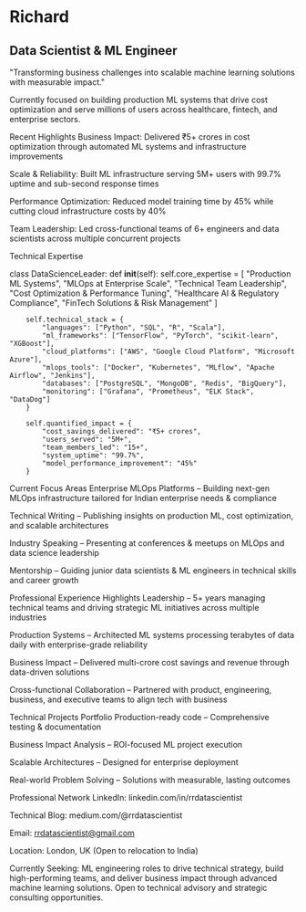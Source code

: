 # Richard
## Data Scientist & ML Engineer
"Transforming business challenges into scalable machine learning solutions with measurable impact."

Currently focused on building production ML systems that drive cost optimization and serve millions of users across healthcare, fintech, and enterprise sectors.

Recent Highlights
Business Impact: Delivered ₹5+ crores in cost optimization through automated ML systems and infrastructure improvements

Scale & Reliability: Built ML infrastructure serving 5M+ users with 99.7% uptime and sub-second response times

Performance Optimization: Reduced model training time by 45% while cutting cloud infrastructure costs by 40%

Team Leadership: Led cross-functional teams of 6+ engineers and data scientists across multiple concurrent projects

Technical Expertise

class DataScienceLeader:
    def __init__(self):
        self.core_expertise = [
            "Production ML Systems",
            "MLOps at Enterprise Scale", 
            "Technical Team Leadership",
            "Cost Optimization & Performance Tuning",
            "Healthcare AI & Regulatory Compliance",
            "FinTech Solutions & Risk Management"
        ]
        
        self.technical_stack = {
            "languages": ["Python", "SQL", "R", "Scala"],
            "ml_frameworks": ["TensorFlow", "PyTorch", "scikit-learn", "XGBoost"],
            "cloud_platforms": ["AWS", "Google Cloud Platform", "Microsoft Azure"],
            "mlops_tools": ["Docker", "Kubernetes", "MLflow", "Apache Airflow", "Jenkins"],
            "databases": ["PostgreSQL", "MongoDB", "Redis", "BigQuery"],
            "monitoring": ["Grafana", "Prometheus", "ELK Stack", "DataDog"]
        }
        
        self.quantified_impact = {
            "cost_savings_delivered": "₹5+ crores",
            "users_served": "5M+",
            "team_members_led": "15+",
            "system_uptime": "99.7%",
            "model_performance_improvement": "45%"
        }
        
Current Focus Areas
Enterprise MLOps Platforms – Building next-gen MLOps infrastructure tailored for Indian enterprise needs & compliance

Technical Writing – Publishing insights on production ML, cost optimization, and scalable architectures

Industry Speaking – Presenting at conferences & meetups on MLOps and data science leadership

Mentorship – Guiding junior data scientists & ML engineers in technical skills and career growth

Professional Experience Highlights
Leadership – 5+ years managing technical teams and driving strategic ML initiatives across multiple industries

Production Systems – Architected ML systems processing terabytes of data daily with enterprise-grade reliability

Business Impact – Delivered multi-crore cost savings and revenue through data-driven solutions

Cross-functional Collaboration – Partnered with product, engineering, business, and executive teams to align tech with business

Technical Projects Portfolio
Production-ready code – Comprehensive testing & documentation

Business Impact Analysis – ROI-focused ML project execution

Scalable Architectures – Designed for enterprise deployment

Real-world Problem Solving – Solutions with measurable, lasting outcomes

Professional Network
LinkedIn: linkedin.com/in/rrdatascientist

Technical Blog: medium.com/@rrdatascientist

Email: rrdatascientist@gmail.com

Location: London, UK (Open to relocation to India)

Currently Seeking: ML engineering roles to drive technical strategy, build high-performing teams, and deliver business impact through advanced machine learning solutions.
Open to technical advisory and strategic consulting opportunities.
